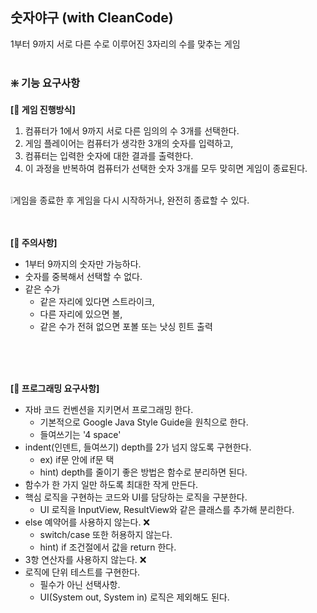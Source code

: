 ## 숫자야구 (with CleanCode)
1부터 9까지 서로 다른 수로 이루어진 3자리의 수를 맞추는 게임
<br>
<br>


### ❇️ 기능 요구사항
**[📌 게임 진행방식]**
1. 컴퓨터가 1에서 9까지 서로 다른 임의의 수 3개를 선택한다. 
2. 게임 플레이어는 컴퓨터가 생각한 3개의 숫자를 입력하고, 
3. 컴퓨터는 입력한 숫자에 대한 결과를 출력한다. 
4. 이 과정을 반복하여 컴퓨터가 선택한 숫자 3개를 모두 맞히면 게임이 종료된다.

<br>
❕게임을 종료한 후 게임을 다시 시작하거나, 완전히 종료할 수 있다.
<br>
<br>
<br>

**[📌 주의사항]**
- 1부터 9까지의 숫자만 가능하다. 
- 숫자를 중복해서 선택할 수 없다. 
- 같은 수가 
  - 같은 자리에 있다면 스트라이크, 
  - 다른 자리에 있으면 볼, 
  - 같은 수가 전혀 없으면 포볼 또는 낫싱 힌트 출력

<br>
<br>
<br>

**[📌 프로그래밍 요구사항]**
- 자바 코드 컨벤션을 지키면서 프로그래밍 한다. 
  - 기본적으로 Google Java Style Guide을 원칙으로 한다. 
  - 들여쓰기는 '4 space' 
- indent(인덴트, 들여쓰기) depth를 2가 넘지 않도록 구현한다. 
  - ex) if문 안에 if문 택
  - hint) depth를 줄이기 좋은 방법은 함수로 분리하면 된다. 
- 함수가 한 가지 일만 하도록 최대한 작게 만든다.
- 핵심 로직을 구현하는 코드와 UI를 담당하는 로직을 구분한다.
  - UI 로직을 InputView, ResultView와 같은 클래스를 추가해 분리한다.
- else 예약어를 사용하지 않는다. ❌
    - switch/case 또한 허용하지 않는다. 
  - hint) if 조건절에서 값을 return 한다.
- 3항 연산자를 사용하지 않는다. ❌
- 로직에 단위 테스트를 구현한다.
  - 필수가 아닌 선택사항.
  - UI(System out, System in) 로직은 제외해도 된다. 